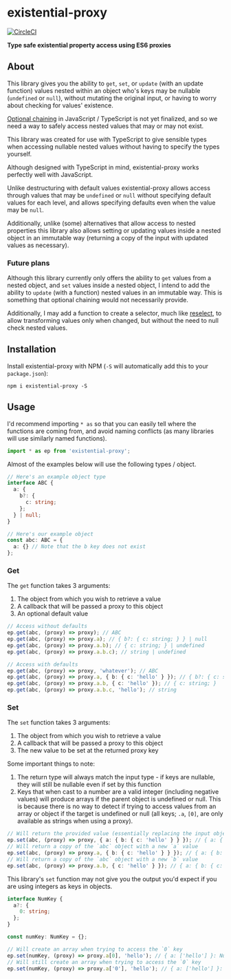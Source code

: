 # existential-proxy

[![CircleCI](https://circleci.com/gh/JakeSidSmith/existential-proxy.svg?style=svg)](https://circleci.com/gh/JakeSidSmith/existential-proxy)

**Type safe existential property access using ES6 proxies**

## About

This library gives you the ability to `get`, `set`, or `update` (with an update function) values nested within an object who's keys may be nullable (`undefined` or `null`), without mutating the original input, or having to worry about checking for values' existence.

[Optional chaining](https://github.com/tc39/proposal-optional-chaining) in JavaScript / TypeScript is not yet finalized, and so we need a way to safely access nested values that may or may not exist.

This library was created for use with TypeScript to give sensible types when accessing nullable nested values without having to specify the types yourself.

Although designed with TypeScript in mind, existential-proxy works perfectly well with JavaScript.

Unlike destructuring with default values existential-proxy allows access through values that may be `undefined` or `null` without specifying default values for each level, and allows specifying defaults even when the value may be `null`.

Additionally, unlike (some) alternatives that allow access to nested properties this library also allows setting or updating values inside a nested object in an immutable way (returning a copy of the input with updated values as necessary).

### Future plans

Although this library currently only offers the ability to `get` values from a nested object, and `set` values inside a nested object, I intend to add the ability to `update` (with a function) nested values in an immutable way. This is something that optional chaining would not necessarily provide.

Additionally, I may add a function to create a selector, much like [reselect](https://github.com/reduxjs/reselect), to allow transforming values only when changed, but without the need to null check nested values.

## Installation

Install existential-proxy with NPM (`-S` will automatically add this to your `package.json`):

```shell
npm i existential-proxy -S
```

## Usage

I'd recommend importing `* as` so that you can easily tell where the functions are coming from, and avoid naming conflicts (as many libraries will use similarly named functions).

```typescript
import * as ep from 'existential-proxy';
```

Almost of the examples below will use the following types / object.

```typescript
// Here's an example object type
interface ABC {
  a: {
    b?: {
      c: string;
    };
  } | null;
}

// Here's our example object
const abc: ABC = {
  a: {} // Note that the b key does not exist
};
```

### Get

The `get` function takes 3 arguments:

1. The object from which you wish to retrieve a value
2. A callback that will be passed a proxy to this object
3. An optional default value

```typescript
// Access without defaults
ep.get(abc, (proxy) => proxy); // ABC
ep.get(abc, (proxy) => proxy.a); // { b?: { c: string; } } | null
ep.get(abc, (proxy) => proxy.a.b); // { c: string; } | undefined
ep.get(abc, (proxy) => proxy.a.b.c); // string | undefined

// Access with defaults
ep.get(abc, (proxy) => proxy, 'whatever'); // ABC
ep.get(abc, (proxy) => proxy.a, { b: { c: 'hello' } }); // { b?: { c: string; } } | { b: { c: string; } }
ep.get(abc, (proxy) => proxy.a.b, { c: 'hello' }); // { c: string; }
ep.get(abc, (proxy) => proxy.a.b.c, 'hello'); // string
```

### Set

The `set` function takes 3 arguments:

1. The object from which you wish to retrieve a value
2. A callback that will be passed a proxy to this object
3. The new value to be set at the returned proxy key

Some important things to note:

1. The return type will always match the input type - if keys are nullable, they will still be nullable even if set by this function
2. Keys that when cast to a number are a valid integer (including negative values) will produce arrays if the parent object is undefined or null. This is because there is no way to detect if trying to access values from an array or object if the target is undefined or null (all keys; `.a`, `[0]`, are only available as strings when using a proxy).

```typescript
// Will return the provided value (essentially replacing the input object)
ep.set(abc, (proxy) => proxy, { a: { b: { c: 'hello' } } }); // { a: { b: { c: 'hello' } } }: ABC
// Will return a copy of the `abc` object with a new `a` value
ep.set(abc, (proxy) => proxy.a, { b: { c: 'hello' } } }); // { a: { b: { c: 'hello' } } }: ABC
// Will return a copy of the `abc` object with a new `b` value
ep.set(abc, (proxy) => proxy.a.b, { c: 'hello' } }); // { a: { b: { c: 'hello' } } }: ABC
```

This library's `set` function may not give you the output you'd expect if you are using integers as keys in objects.

```typescript
interface NumKey {
  a?: {
    0: string;
  };
}

const numKey: NumKey = {};

// Will create an array when trying to access the `0` key
ep.set(numKey, (proxy) => proxy.a[0], 'hello'); // { a: ['hello'] }: NumKey
// Will still create an array when trying to access the `0` key
ep.set(numKey, (proxy) => proxy.a['0'], 'hello'); // { a: ['hello'] }: NumKey
```
